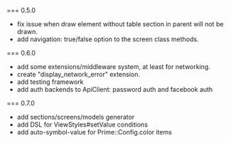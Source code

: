 === 0.5.0
* fix issue when draw element without table section in parent will not be drawn.
* add navigation: true/false option to the screen class methods.

=== 0.6.0
* add some extensions/middleware system, at least for networking.
* create "display_network_error" extension.
* add testing framework
* add auth backends to ApiClient: password auth and facebook auth

=== 0.7.0
* add sections/screens/models generator
* add DSL for ViewStyles#setValue conditions
* add auto-symbol-value for Prime::Config.color items